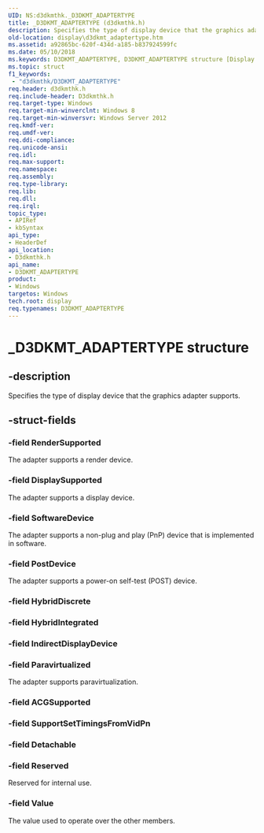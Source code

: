 ```yaml
---
UID: NS:d3dkmthk._D3DKMT_ADAPTERTYPE
title: _D3DKMT_ADAPTERTYPE (d3dkmthk.h)
description: Specifies the type of display device that the graphics adapter supports.
old-location: display\d3dkmt_adaptertype.htm
ms.assetid: a92865bc-620f-434d-a185-b837924599fc
ms.date: 05/10/2018
ms.keywords: D3DKMT_ADAPTERTYPE, D3DKMT_ADAPTERTYPE structure [Display Devices], _D3DKMT_ADAPTERTYPE, d3dkmthk/D3DKMT_ADAPTERTYPE, display.d3dkmt_adaptertype
ms.topic: struct
f1_keywords:
 - "d3dkmthk/D3DKMT_ADAPTERTYPE"
req.header: d3dkmthk.h
req.include-header: D3dkmthk.h
req.target-type: Windows
req.target-min-winverclnt: Windows 8
req.target-min-winversvr: Windows Server 2012
req.kmdf-ver:
req.umdf-ver:
req.ddi-compliance:
req.unicode-ansi:
req.idl:
req.max-support:
req.namespace:
req.assembly:
req.type-library:
req.lib:
req.dll:
req.irql:
topic_type:
- APIRef
- kbSyntax
api_type:
- HeaderDef
api_location:
- D3dkmthk.h
api_name:
- D3DKMT_ADAPTERTYPE
product:
- Windows
targetos: Windows
tech.root: display
req.typenames: D3DKMT_ADAPTERTYPE
---
```


# _D3DKMT_ADAPTERTYPE structure


## -description


Specifies the type of display device that the graphics adapter supports.


## -struct-fields




### -field RenderSupported

The adapter supports a render device.


### -field DisplaySupported

The adapter supports a display device.


### -field SoftwareDevice

The adapter supports a non-plug and play (PnP) device that is implemented in software.


### -field PostDevice

The adapter supports a power-on self-test (POST) device.


### -field HybridDiscrete




### -field HybridIntegrated




### -field IndirectDisplayDevice




### -field Paravirtualized

The adapter supports paravirtualization.


### -field ACGSupported




### -field SupportSetTimingsFromVidPn


### -field Detachable


### -field Reserved

Reserved for internal use.

### -field Value

The value used to operate over the other members.
